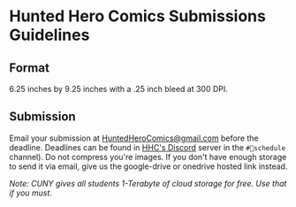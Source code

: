 # Hunted Hero Comics Submissions Guidelines

## Format
6.25 inches by 9.25 inches with a .25 inch bleed at 300 DPI.

## Submission
Email your submission at HuntedHeroComics@gmail.com before the deadline. Deadlines can be found in [HHC's Discord]("https://discord.link/hhc") server in the `#📆schedule` channel). Do not compress you're images. If you don't have enough storage to send it via email, give us the google-drive or onedrive hosted link instead.

*Note: CUNY gives all students 1-Terabyte of cloud storage for free. Use that if you must.*
